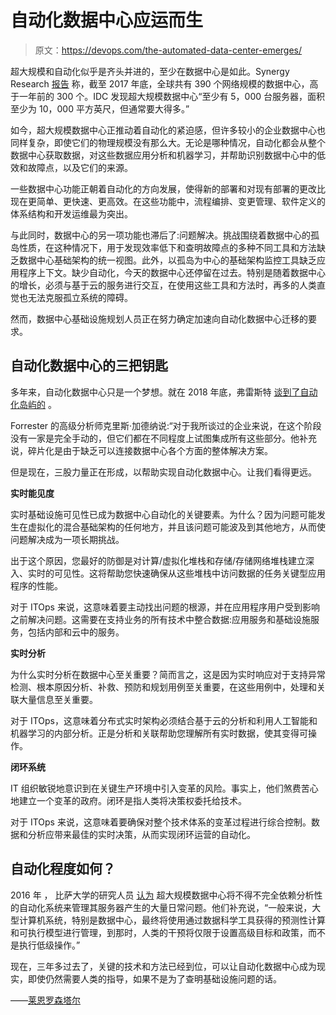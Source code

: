 # 自动化数据中心应运而生

> 原文：<https://devops.com/the-automated-data-center-emerges/>

超大规模和自动化似乎是齐头并进的，至少在数据中心是如此。Synergy Research [报告](https://www.srgresearch.com/articles/hyperscale-data-center-count-approaches-400-mark-us-still-dominates) 称，截至 2017 年底，全球共有 390 个网络规模的数据中心，高于一年前的 300 个。IDC 发现超大规模数据中心“至少有 5，000 台服务器，面积至少为 10，000 平方英尺，但通常要大得多。”

如今，超大规模数据中心正推动着自动化的紧迫感，但许多较小的企业数据中心也同样复杂，即使它们的物理规模没有那么大。无论是哪种情况，自动化都会从整个数据中心获取数据，对这些数据应用分析和机器学习，并帮助识别数据中心中的低效和故障点，以及它们的来源。

一些数据中心功能正朝着自动化的方向发展，使得新的部署和对现有部署的更改比现在更简单、更快速、更高效。在这些功能中，流程编排、变更管理、软件定义的体系结构和开发运维最为突出。

与此同时，数据中心的另一项功能也滞后了:问题解决。挑战围绕着数据中心的孤岛性质，在这种情况下，用于发现效率低下和查明故障点的多种不同工具和方法缺乏数据中心基础架构的统一视图。此外，以孤岛为中心的基础架构监控工具缺乏应用程序上下文。缺少自动化，今天的数据中心还停留在过去。特别是随着数据中心的增长，必须与基于云的服务进行交互，在使用这些工具和方法时，再多的人类直觉也无法克服孤立系统的障碍。

然而，数据中心基础设施规划人员正在努力确定加速向自动化数据中心迁移的要求。

## **自动化数据中心的三把钥匙**

多年来，自动化数据中心只是一个梦想。就在 2018 年底，弗雷斯特 [谈到了自动化岛屿的](https://veronicaphillipcom.files.wordpress.com/2018/11/techrepublic-guide-to-data-center-automation.pdf) 。

Forrester 的高级分析师克里斯·加德纳说:“对于我所谈过的企业来说，在这个阶段没有一家是完全手动的，但它们都在不同程度上试图集成所有这些部分。他补充说，碎片化是由于缺乏可以连接数据中心各个方面的整体解决方案。

但是现在，三股力量正在形成，以帮助实现自动化数据中心。让我们看得更远。

**实时能见度**

实时基础设施可见性已成为数据中心自动化的关键要素。为什么？因为问题可能发生在虚拟化的混合基础架构的任何地方，并且该问题可能波及到其他地方，从而使问题解决成为一项长期挑战。

出于这个原因，您最好的防御是对计算/虚拟化堆栈和存储/存储网络堆栈建立深入、实时的可见性。这将帮助您快速确保从这些堆栈中访问数据的任务关键型应用程序的性能。

对于 ITOps 来说，这意味着要主动找出问题的根源，并在应用程序用户受到影响之前解决问题。这需要在支持业务的所有技术中整合数据:应用服务和基础设施服务，包括内部和云中的服务。

**实时分析**

为什么实时分析在数据中心至关重要？简而言之，这是因为实时响应对于支持异常检测、根本原因分析、补救、预防和规划用例至关重要，在这些用例中，处理和关联大量信息至关重要。

对于 ITOps，这意味着分布式实时架构必须结合基于云的分析和利用人工智能和机器学习的内部分析。正是分析和关联帮助您理解所有实时数据，使其变得可操作。

**闭环系统**

IT 组织敏锐地意识到在关键生产环境中引入变革的风险。事实上，他们煞费苦心地建立一个变革的政府。闭环是指人类将决策权委托给技术。

对于 ITOps 来说，这意味着要确保对整个技术体系的变革过程进行综合控制。数据和分析应带来最佳的实时决策，从而实现闭环运营的自动化。

## 自动化程度如何？

2016 年 ， 比萨大学的研究人员 [认为](https://veronicaphillipcom.files.wordpress.com/2018/11/techrepublic-guide-to-data-center-automation.pdf) 超大规模数据中心将不得不完全依赖分析性的自动化系统来管理其服务器产生的大量日常问题。他们补充说，“一般来说，大型计算机系统，特别是数据中心，最终将使用通过数据科学工具获得的预测性计算和可执行模型进行管理，到那时，人类的干预将仅限于设置高级目标和政策，而不是执行低级操作。”

现在，三年多过去了，关键的技术和方法已经到位，可以让自动化数据中心成为现实，即使仍然需要人类的指导，如果不是为了查明基础设施问题的话。

——[莱恩罗森塔尔](https://devops.com/author/len-rosenthal/)